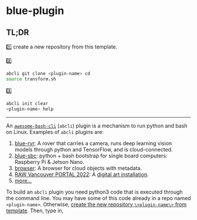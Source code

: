 # blue-plugin

## TL;DR

1️⃣ create a new repository from this template.

2️⃣

```bash
abcli git clone <plugin-name> cd
source transform.sh
```

3️⃣
```bash
abcli init clear
<plugin-name> help
```

---

An [`awesome-bash-cli`](https://github.com/kamangir/awesome-bash-cli) (`abcli`) plugin is a mechanism to run python and bash on Linux. Examples of `abcli` plugins are:

1. [blue-rvr](https://github.com/kamangir/blue-rvr): A rover that carries a camera, runs deep learning vision models through python and TensorFlow, and is cloud-connected.
1. [blue-sbc](https://github.com/kamangir/blue-sbc): python + bash bootstrap for single board computers: Raspberry Pi & Jetson Nano.
1. [browser](https://github.com/kamangir/browser): A browser for cloud objects with metadata.
1. [RAW Vancouver PORTAL 2022](https://github.com/kamangir/RAW-Vancouver-PORTAL-2022): A [digital art installation](https://rawartists.com/vancouver).
1. [more...](https://github.com/kamangir?tab=repositories)

To build an `abcli` plugin you need python3 code that is executed through the command line. You may have some of this code already in a repo named `<plugin-name>`. Otherwise, [create the new repository `\<plugin-name\>` from template](https://github.com/kamangir/blue-plugin/generate). Then, type in,
